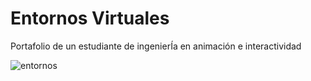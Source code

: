 # Entornos Virtuales

Portafolio de un estudiante de ingenierÍa en animación e interactividad

![entornos](https://github.com/beztao01/entornos-virtuales/assets/51276791/2f014dc7-a5f1-4227-9bb7-31a74933c802)
